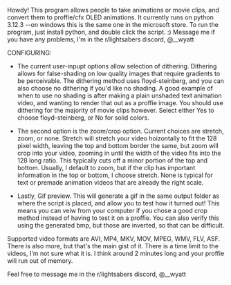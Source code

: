 Howdy! This program allows people to take animations or movie clips, and convert them to proffie/cfx OLED animations.
It currently runs on python 3.12.3 --on windows this is the same one in the microsoft store. To run the program, just install python, and double click the script. :) Message me if you have any problems, I'm in the r/lightsabers discord, @__wyatt

CONFIGURING:
 - The current user-inpupt options allow selection of dithering. Dithering allows for false-shading on low quality images that require gradients to be perceivable. The dithering method uses floyd-steinberg, and you can also choose no dithering if you'd like no shading. A good example of when to use no shading is after making a plain unshaded text animation video, and wanting to render that out as a proffie image.
You should use dithering for the majority of movie clips however. 
Select either Yes to choose floyd-steinberg, or No for solid colors.

 - The second option is the zoom/crop option. Current choices are stretch, zoom, or none. Stretch will stretch your video hoizontally to fit the 128 pixel width, leaving the top and bottom border the same, but zoom will crop into your video, zooming in until the width of the video fits into the 128 long ratio. This typically cuts off a minor portion of the top and bottom. Usually, I default to zoom, but if the clip has important information in the top or bottom, I choose stretch. None is typical for text or premade animation videos that are already the right scale.

 - Lastly, Gif preview. This will generate a gif in the same output folder as where the script is placed, and allow you to test how it turned out! This means you can veiw from your computer if you chose a good crop method instead of having to test it on a proffie. You can also verify this using the generated bmp, but those are inverted, so that can be difficult.

Supported video formats are AVI, MP4, MKV, MOV, MPEG, WMV, FLV, ASF. There is also more, but that's the main gist of it.
There is a time limit to the videos, I'm not sure what it is. I think around 2 minutes long and your proffie will run out of memory.


Feel free to message me in the r/lightsabers discord, @__wyatt
